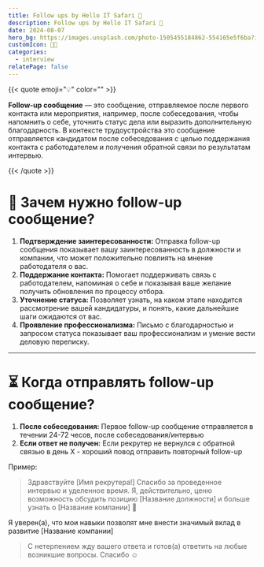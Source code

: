 ```yaml
---
title: Follow ups by Hello IT Safari 🦖
description: Follow ups by Hello IT Safari 🦖
date: 2024-08-07
hero_bg: https://images.unsplash.com/photo-1505455184862-554165e5f6ba?ixlib=rb-4.0.3&q=85&fm=jpg&crop=entropy&cs=srgb&w=4800
customIcon: 🫶🏻
categories:
  - interview
relatePage: false
---
```

{{< quote emoji="💡" color="" >}}

**Follow-up сообщение** — это сообщение, отправляемое после первого контакта или мероприятия, например, после собеседования, чтобы напомнить о себе, уточнить статус дела или выразить дополнительную благодарность. В контексте трудоустройства это сообщение отправляется кандидатом после собеседования с целью поддержания контакта с работодателем и получения обратной связи по результатам интервью.

{{< /quote >}}

# **🤨 Зачем нужно follow-up сообщение?**

1. **Подтверждение заинтересованности:** Отправка follow-up сообщения показывает вашу заинтересованность в должности и компании, что может положительно повлиять на мнение работодателя о вас.
2. **Поддержание контакта:** Помогает поддерживать связь с работодателем, напоминая о себе и показывая ваше желание получить обновления по процессу отбора.
3. **Уточнение статуса:** Позволяет узнать, на каком этапе находится рассмотрение вашей кандидатуры, и понять, какие дальнейшие шаги ожидаются от вас.
4. **Проявление профессионализма:** Письмо с благодарностью и запросом статуса показывает ваш профессионализм и умение вести деловую переписку.

---

# ⏳ **Когда отправлять follow-up сообщение?**

1. **После собеседования:** Первое follow-up сообщение отправляется в течении 24-72 чесов, после собеседования/интервью
2. **Если ответ не получен:** Если рекрутер не вернулся с обратной связью в день Х - хороший повод отправить повторный follow-up

Пример:
> Здравствуйте [Имя рекрутера!]
Спасибо за проведенное интервью и уделенное время. Я, действительно, ценю возможность обсудить позицию [Название должности] и больше узнать о [Название компании] 🤝

Я уверен(а), что мои навыки позволят мне внести значимый вклад в развитие [Название компании]
> 
> 
> С нетерпением жду вашего ответа и готов(а) ответить на любые возникшие вопросы. Спасибо ☺️
>
